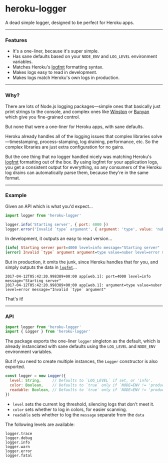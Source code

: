 
# heroku-logger

A dead simple logger, designed to be perfect for Heroku apps.

---

### Features

- It's a one-liner, because it's super simple.
- Has sane defaults based on your `NODE_ENV` and `LOG_LEVEL` environment variables.
- Matches Heroku's [logfmt](https://brandur.org/logfmt) formatting syntax.
- Makes logs easy to read in development.
- Makes logs match Heroku's own logs in production.

---

### Why?

There are lots of Node.js logging packages—simple ones that basically just print strings to the console, and complex ones like [Winston](https://github.com/winstonjs/winston) or [Bunyan](https://github.com/trentm/node-bunyan) which give you fine-grained control.

But none that were a one-liner for Heroku apps, with sane defaults.

Heroku already handles all of the logging issues that complex libraries solve—timestamping, process-stamping, log draining, performance, etc. So the complex libraries are just extra configuration for no gains.

But the one thing that no logger handled nicely was matching Heroku's [logfmt](https://brandur.org/logfmt) formatting out of the box. By using logfmt for your application logs, you get a consistent output for everything, so any consumers of the Heroku log drains can automatically parse them, because they're in the same format.

---

### Example

Given an API which is what you'd expect...

```js
import logger from 'heroku-logger'

logger.info('Starting server', { port: 4000 })
logger.error('Invalid `type` argument', { argument: 'type', value: 'nuber' })
```

In development, it outputs an easy to read version...

```ini
[info] Starting server port=4000 level=info message="Starting server"
[error] Invalid `type` argument argument=type value=nuber level=error message="Invalid `type` argument"
```

But in production, it omits the junk, since Heroku handles that for you, and simply outputs the data in [`logfmt`]()...

```
2017-04-12T05:42:20.998389+00:00 app[web.1]: port=4000 level=info message="Starting server"
2017-04-12T05:42:20.998389+00:00 app[web.1]: argument=type value=nuber level=error message="Invalid `type` argument"
```

That's it!

---

### API

```js
import logger from 'heroku-logger'
import { Logger } from 'heroku-logger'
```

The package exports the one-liner `logger` singleton as the default, which is already instanciated with sane defaults using the `LOG_LEVEL` and `NODE_ENV` environment variables.

But if you need to create multiple instances, the `Logger` constructor is also exported.

```js
const logger = new Logger({
  level: String,     // Defaults to `LOG_LEVEL` if set, or 'info'.
  color: Boolean,    // Defaults to `true` only if `NODE=ENV != 'production'`.
  readable: Boolean, // Defaults to `true` only if `NODE=ENV != 'production'`.
})
```

- `level` sets the current log threshold, silencing logs that don't meet it.
- `color` sets whether to log in colors, for easier scanning.
- `readable` sets whether to log the `message` separate from the `data`

The following levels are available:

```
logger.trace
logger.debug
logger.info
logger.warn
logger.error
logger.fatal
```
